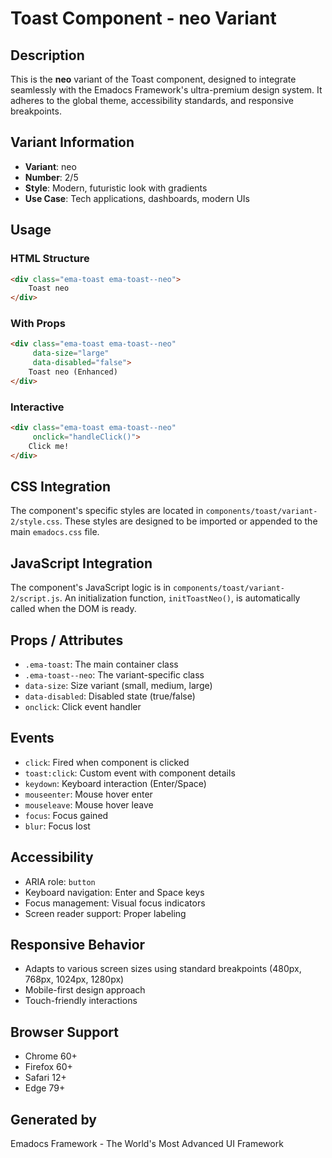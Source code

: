 # Toast Component - neo Variant

## Description
This is the **neo** variant of the Toast component, designed to integrate seamlessly with the Emadocs Framework's ultra-premium design system. It adheres to the global theme, accessibility standards, and responsive breakpoints.

## Variant Information
- **Variant**: neo
- **Number**: 2/5
- **Style**: Modern, futuristic look with gradients
- **Use Case**: Tech applications, dashboards, modern UIs

## Usage

### HTML Structure
```html
<div class="ema-toast ema-toast--neo">
    Toast neo
</div>
```

### With Props
```html
<div class="ema-toast ema-toast--neo" 
     data-size="large" 
     data-disabled="false">
    Toast neo (Enhanced)
</div>
```

### Interactive
```html
<div class="ema-toast ema-toast--neo" 
     onclick="handleClick()">
    Click me!
</div>
```

## CSS Integration
The component's specific styles are located in `components/toast/variant-2/style.css`. These styles are designed to be imported or appended to the main `emadocs.css` file.

## JavaScript Integration
The component's JavaScript logic is in `components/toast/variant-2/script.js`. An initialization function, `initToastNeo()`, is automatically called when the DOM is ready.

## Props / Attributes
- `.ema-toast`: The main container class
- `.ema-toast--neo`: The variant-specific class
- `data-size`: Size variant (small, medium, large)
- `data-disabled`: Disabled state (true/false)
- `onclick`: Click event handler

## Events
- `click`: Fired when component is clicked
- `toast:click`: Custom event with component details
- `keydown`: Keyboard interaction (Enter/Space)
- `mouseenter`: Mouse hover enter
- `mouseleave`: Mouse hover leave
- `focus`: Focus gained
- `blur`: Focus lost

## Accessibility
- ARIA role: `button`
- Keyboard navigation: Enter and Space keys
- Focus management: Visual focus indicators
- Screen reader support: Proper labeling

## Responsive Behavior
- Adapts to various screen sizes using standard breakpoints (480px, 768px, 1024px, 1280px)
- Mobile-first design approach
- Touch-friendly interactions

## Browser Support
- Chrome 60+
- Firefox 60+
- Safari 12+
- Edge 79+

## Generated by
Emadocs Framework - The World's Most Advanced UI Framework
